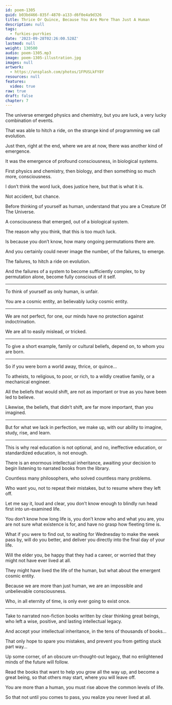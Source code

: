 ```yaml
---
id: poem-1305
guid: b03bd466-835f-4870-a133-d6f0e4a9d326
title: Thrice Or Quince, Because You Are More Than Just A Human
description: null
tags:
  - furkies-purrkies
date: '2023-09-28T02:26:00.528Z'
lastmod: null
weight: 130500
audio: poem-1305.mp3
image: poem-1305-illustration.jpg
images: null
artwork:
  - https://unsplash.com/photos/1FPUSLkFY8Y
resources: null
features:
  video: true
raw: true
draft: false
chapter: 7
---
```


The universe emerged physics and chemistry,
but you are luck, a very lucky combination of events.

That was able to hitch a ride,
on the strange kind of programming we call evolution.

Just then, right at the end, where we are at now,
there was another kind of emergence.

It was the emergence of profound consciousness,
in biological systems.

First physics and chemistry, then biology,
and then something so much more, consciousness.

I don’t think the word luck,
does justice here, but that is what it is.

Not accident,
but chance.

Before thinking of yourself as human,
understand that you are a Creature Of The Universe.

A consciousness that emerged,
out of a biological system.

The reason why you think,
that this is too much luck.

Is because you don’t know,
how many ongoing permutations there are.

And you certainly could never image the number,
of the failures, to emerge.

The failures,
to hitch a ride on evolution.

And the failures of a system to become sufficiently complex,
to by permutation alone, become fully conscious of it self.

---

To think of yourself as only human,
is unfair.

You are a cosmic entity,
an believably lucky cosmic entity.

---

We are not perfect, for one,
our minds have no protection against indoctrination.

We are all to easily mislead,
or tricked.

---

To give a short example, family or cultural beliefs,
depend on, to whom you are born.

---

So if you were born a world away,
thrice, or quince…

To atheists, to religious, to poor, or rich,
to a wildly creative family, or a mechanical engineer.

All the beliefs that would shift,
are not as important or true as you have been led to believe.

Likewise, the beliefs, that didn’t shift,
are far more important, than you imagined.

---

But for what we lack in perfection,
we make up, with our ability to imagine, study, rise, and learn.

---

This is why real education is not optional,
and no, ineffective education, or standardized education, is not enough.

There is an enormous intellectual inheritance,
awaiting your decision to begin listening to narrated books from the library.

Countless many philosophers,
who solved countless many problems.

Who want you, not to repeat their mistakes,
but to resume where they left off.

Let me say it, loud and clear,
you don’t know enough to blindly run head first into un-examined life.

You don’t know how long life is, you don’t know who and what you are,
you are not sure what existence is for, and have no grasp how fleeting time is.

What if you were to find out, to waiting for Wednesday to make the week pass by,
will do you better, and deliver you directly into the final day of your life.

Will the elder you, be happy that they had a career,
or worried that they might not have ever lived at all.

They might have lived the life of the human,
but what about the emergent cosmic entity.

Because we are more than just human,
we are an impossible and unbelievable consciousness.

Who, in all eternity of time,
is only ever going to exist once.

---

Take to narrated non-fiction books written by clear thinking great beings,
who left a wise, positive, and lasting intellectual legacy.

And accept your intellectual inheritance,
in the tens of thousands of books…

That only hope to spare you mistakes,
and prevent you from getting stuck part way…

Up some corner, of an obscure un-thought-out legacy,
that no enlightened minds of the future will follow.

Read the books that want to help you grow all the way up,
and become a great being, so that others may start, where you will leave off.

You are more than a human,
you must rise above the common levels of life.

So that not until you comes to pass,
you realize you never lived at all.
